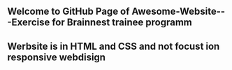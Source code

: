 ## Welcome to GitHub Page of Awesome-Website---Exercise for Brainnest trainee programm
## Werbsite is in HTML and CSS and not focust ion responsive webdisign 

